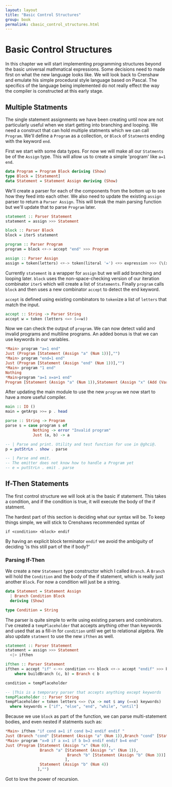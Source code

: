 ```yaml
---
layout: layout
title: "Basic Control Structures"
group: book
permalink: cbasic_control_structures.html
---
```


# Basic Control Structures

In this chapter we will start implementing programming structures beyond the basic universal mathmatical expressions.  Some decisions need to made first on what the new language looks like.  We will look back to Crenshaw and emulate his simple procedural style language based on Pascal. The specifics of the language being implemented do not really effect the way the compiler is constructed at this early stage.

## Multiple Statments

The single statement assignments we have been creating until now are not particularly useful when we start getting into branching and looping.  We need a construct that can hold multiple statments which we can call `Program`. We'll define a `Program` as a collection, or `Block` of `Statment`s ending with the keyword `end`.

First we start with some data types.  For now we will make all our `Statments` be of the `Assign` type.  This will allow us to create a simple 'program' like `a=1 end`.

~~~ Haskell
data Program = Program Block deriving (Show)
type Block = [Statement]
data Statement = Statement Assign deriving (Show)
~~~

We'll create a parser for each of the components from the bottom up to see how they feed into each other. We also need to update the existing `assign` parser to return a `Parser Assign`.  This will break the main parsing function but we'll update that to parse `Program` later.

~~~ Haskell
statement :: Parser Statement
statement = assign >>> Statement

block :: Parser Block
block = iterS statement

program :: Parser Program
program = block <+-> accept "end" >>> Program

assign :: Parser Assign
assign = token(letters) <+-> token(literal '=') <+> expression >>> (\(x, y) -> Assign x y)
~~~

Currently `statement` is a wrapper for `assign` but we will add branching and looping later.  `block` uses the non-space-checking version of our iteration combinator `iterS` which will create a list of `Statements`.  Finally `program` calls `block` and then uses a new combinator `accept` to detect the end keyword.  

`accept` is defined using existing combinators to `token`ize a list of `letters` that match the input.

~~~ Haskell
accept :: String -> Parser String
accept w = token (letters <=> (==w))
~~~

Now we can check the output of `program`.  We can now detect valid and invalid programs and multiline programs.  An added bonus is that we can use keywords in our variables.

~~~ Haskell
*Main> program "a=1 end"     
Just (Program [Statement (Assign "a" (Num 1))],"")
*Main> program "end=1 end"    
Just (Program [Statement (Assign "end" (Num 1))],"")
*Main> program "1 end"        
Nothing
*Main>program "a=1 x=a+1 end"
Program [Statement (Assign "a" (Num 1)),Statement (Assign "x" (Add (Var "a") (Num 1)))]
~~~

After updating the main module to use the new `program` we now start to have a more useful compiler.

~~~ Haskell
main :: IO ()
main = getArgs >>= p . head

parse :: String -> Program
parse s = case program s of 
            Nothing -> error "Invalid program"
            Just (a, b) -> a

-- | Parse and print. Utility and test function for use in @ghci@.
p = putStrLn . show . parse

-- | Parse and emit.
-- The emitter does not know how to handle a Program yet
-- e = putStrLn . emit . parse 
~~~

## If-Then Statements

The first control structure we will look at is the basic if statement.  This takes a condition, and if the condition is true, it will execute the body of the if statment.

The hardest part of this section is deciding what our syntax will be.  To keep things simple, we will stick to Crenshaws recommended syntax of 

    if <condition> <block> endif
    
By having an explicit block terminator `endif` we avoid the ambiguity of deciding 'is this still part of the if body?'  
    
### Parsing If-Then

We create a new `Statement` type constructor which I called `Branch`.  A `Branch` will hold the `Condition` and the body of the if statement, which is really just another `Block`.  For now a condition will just be a string. 

~~~ Haskell
data Statement = Statement Assign 
  | Branch Condition Block
  deriving (Show)

type Condition = String
~~~

The parser is quite simple to write using existing parsers and combinators.  I've created a `tempPlaceholder` that accepts anything other than keywords and used that as a fill-in for `condition` until we get to relational algebra.  We also update `statment` to use the new `ifthen` as well.

~~~ Haskell         
statement :: Parser Statement
statement = assign >>> Statement
  <|> ifthen 

ifthen :: Parser Statement		
ifthen = accept "if" <-+> condition <+> block <+-> accept "endif" >>> buildBranch
    where buildBranch (c, b) = Branch c b

condition = tempPlaceholder

-- |This is a temporary parser that accepts anything except keywords
tempPlaceholder :: Parser String
tempPlaceholder = token letters <=> (\x -> not $ any (==x) keywords) 
  where keywords = ["if", "else", "end", "while", "until"]
~~~
        
Because we use `block` as part of the function, we can parse multi-statement bodies, and even nested if statments such as:

~~~ Haskell
*Main> ifthen "if cond a=1 if cond b=2 endif endif "
Just (Branch "cond" [Statement (Assign "a" (Num 1)),Branch "cond" [Statement (Assign "b" (Num 2))]],"")
*Main> program "x=0 if a x=1 if b b=3 endif endif b=4 end"
Just (Program [Statement (Assign "x" (Num 0)),
               Branch "a" [Statement (Assign "x" (Num 1)),
                           Branch "b" [Statement (Assign "b" (Num 3))]
                          ],
               Statement (Assign "b" (Num 4))
              ],"")
~~~

Got to love the power of recursion.


